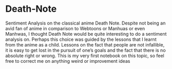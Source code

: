 # Death-Note
Sentiment Analysis on the classical anime Death Note.
Despite not being an avid fan of anime in comparison to Webtoons or Manhuas or even Manhwas, I thought Death Note would be quite interesting to do a sentiment analysis on. Perhaps this choice was guided by the lessons that I learnt from the anime as a child. Lessons on the fact that people are not infallible, it is easy to get lost in the pursuit of one’s goals and the fact that there is no absolute right or wrong. This is my very first notebook on this topic, so feel free to correct me on anything weird or improvement ideas
